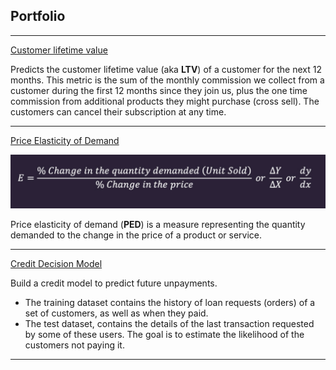 ## Portfolio

---

[Customer lifetime value](projects/ltv/ltv.md)


Predicts the customer lifetime value (aka **LTV**) of a customer for the next 12 months. This metric is the sum of the monthly commission we collect from a customer during the first 12 months since they join us, plus the one time commission from additional products they might purchase (cross sell). The customers can cancel their subscription at any time.


---

[Price Elasticity of Demand](projects/elasticity/elasticity.md)

<img src="img/elasticity_formula.png?raw=true"/>


Price elasticity of demand (**PED**) is a measure representing the quantity demanded to the change in the price of a product or service.

---

[Credit Decision Model](projects/credit-model/credit-model.md)

Build a credit model to predict future unpayments.

- The training dataset contains the history of loan requests (orders) of a set of customers, as well as when they paid. 
- The test dataset, contains the details of the last transaction requested by some of these users. The goal is to estimate the likelihood of the customers not paying it.

---

